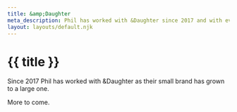 ```yaml
---
title: &amp;Daughter
meta_description: Phil has worked with &Daughter since 2017 and with every iteration of their ecommerce website, we have always tried to ensure it is as accessible as possible.
layout: layouts/default.njk
---
```


# {{ title }}

Since 2017 Phil has worked with &Daughter as their small brand has grown to a large one.

More to come.
